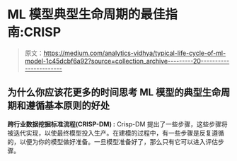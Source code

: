 # ML 模型典型生命周期的最佳指南:CRISP

> 原文：<https://medium.com/analytics-vidhya/typical-life-cycle-of-ml-model-1c45dcbf6a92?source=collection_archive---------20----------------------->

## **为什么你应该花更多的时间思考 ML 模型的典型生命周期和遵循基本原则的好处**

**跨行业数据挖掘标准流程(CRISP-DM) :** Crisp-DM 提出了一些步骤，这些步骤将被迭代实现，以使最终模型投入生产。在建模的过程中，有一些步骤是反复遵循的，以便为你的模型做好准备。一旦模型准备好了，那么只有它可以进入评估步骤。
